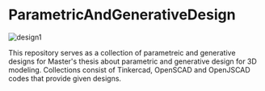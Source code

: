 # ParametricAndGenerativeDesign 

![design1](https://user-images.githubusercontent.com/85788777/234936256-20b667de-c96c-4435-ab48-9b3470ab4ba2.png)

This repository serves as a collection of parametreic and generative designs for Master's thesis about parametric and generative design for 3D modeling. 
Collections consist of Tinkercad, OpenSCAD and OpenJSCAD codes that provide given designs.

